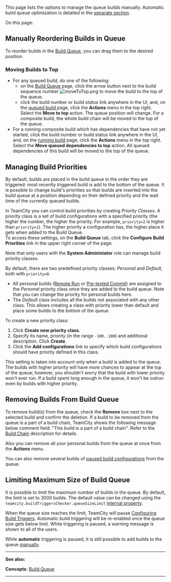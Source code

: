 [//]: # (title: Ordering Build Queue)
[//]: # (auxiliary-id: Ordering Build Queue)


This page lists the options to manage the queue builds manually. Automatic build queue optimization is detailed in the [separate section](build-queue.md#Build+Queue+Optimization+by+TeamCity).

On this page:

<tag-list of="chapter" mode="tree" depth="4"/>

## Manually Reordering Builds in Queue

To reorder builds in the [Build Queue](build-queue.md), you can drag them to the desired position.

### Moving Builds to Top

* For any queued build, do one of the following: 
   * on the [Build Queue](build-queue.md) page, click the arrow button next to the build sequence number ![moveToTop.png](moveToTop.png) to move the build to the top of the queue.
   * click the build number or build status link anywhere in the UI, and, on the [queued build ](working-with-build-results.md)page, click the __Actions__ menu in the top right. Select the __Move to top__ action. The queue position will change. For a composite build, the whole build chain will be moved to the top of the queue.
 * For a running composite build which has dependencies that have not yet started, click the build number or build status link anywhere in the UI, and, on the [running build](working-with-build-results.md) page, click the __Actions__ menu in the top right. Select the __Move queued dependencies to top__ action. All queued dependencies of this build will be moved to the top of the queue.

## Managing Build Priorities

By default, builds are placed in the build queue in the order they are triggered: most recently triggered build is add to the bottom of the queue. It is possible to change build's priorities so that builds are inserted into the build queue at a position depending on their defined priority and the wait time of the currently queued builds.

In TeamCity you can control build priorities by creating _Priority Classes_. A priority class is a set of build configurations with a specified priority (the higher the number, the higher the priority. For example, `priority=2` is higher than `priority=1`). The higher priority a configuration has, the higher place it gets when added to the Build Queue.   
To access these settings, on the __Build Queue__ tab, click the __Configure Build Priorities__ link in the upper right corner of the page.

<tip>

Note that only users with the __System Administator__ role can manage build priority classes.
</tip>

By default, there are two predefined priority classes: _Personal_ and _Default_, both with `priority=0`.
* All personal builds ([Remote Run](remote-run.md) or [Pre-tested Commit](pre-tested-delayed-commit.md)) are assigned to the _Personal_ priority class once they are added to the build queue. Note that you can change the priority for personal builds here.
* The _Default_ class includes all the builds not associated with any other class. This allows creating a class with priority lower than default and place some builds to the bottom of the queue.

To create a new priority class:
1. Click __Create new priority class__.
2. Specify its name, priority (in the range `-100..100`) and additional description. Click __Create__.
3. Click the __Add configurations__ link to specify which build configurations should have priority defined in this class.

This setting is taken into account only when a build is added to the queue. The builds with higher priority will have more chances to appear at the top of the queue; however, you shouldn't worry that the build with lower priority won't ever run. If a build spent long enough in the queue, it won't be outrun even by builds with higher priority.

## Removing Builds From Build Queue

To remove build(s) from the queue, check the __Remove__ box next to the selected build and confirm the deletion. If a build to be removed from the queue is a part of a build chain, TeamCity shows the following message below comment field: "This build is a part of a build chain". Refer to the [Build Chain](build-chain.md#Stopping%2FRemoving+From+Queue+Builds+from+Build+Chain) description for details.

Also you can remove all your personal builds from the queue at once from the __Actions__ menu.

You can also remove several builds of [paused build configurations](build-configuration.md#Pausing+%2F+Activating+several+build+configurations+of+a+project) from the queue.

## Limiting Maximum Size of Build Queue

It is possible to limit the maximum number of builds in the queue. By default, the limit is set to 3000 builds. The default value can be changed using the `teamcity.buildTriggersChecker.queueSizeLimit` [internal property](configuring-teamcity-server-startup-properties.md#TeamCity+internal+properties).

When the queue size reaches the limit, TeamCity will pause [Configuring Build Triggers](configuring-build-triggers.md). Automatic build triggering will be re\-enabled once the queue size gets below limit. While triggering is paused, a warning message is shown to all of the users.

 While __automatic__ triggering is paused, it is still possible to add builds to the queue [manually](triggering-a-custom-build.md).

 __  __

__See also:__

__Concepts__: [Build Queue](build-queue.md)

__ __